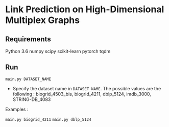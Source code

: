 # Link Prediction on High-Dimensional Multiplex Graphs

## Requirements
Python 3.6
numpy
scipy
scikit-learn
pytorch
tqdm

## Run
`main.py DATASET_NAME`

- Specify the dataset name in `DATASET_NAME`. The possible values are the following : biogrid_4503_bis, biogrid_4211, dblp_5124, imdb_3000, STRING-DB_4083

Examples :

`main.py biogrid_4211`
`main.py dblp_5124`
